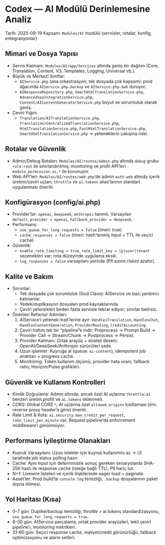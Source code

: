 # Codex — AI Modülü Derinlemesine Analiz

Tarih: 2025-09-19
Kapsam: `Modules/AI` modülü (servisler, rotalar, konfig, entegrasyonlar)

## Mimari ve Dosya Yapısı
- Servis Katmanı: `Modules/AI/app/Services` altında geniş bir dağılım (Core, Translation, Content, V3, Templates, Logging, Universal vb.).
- Büyük ve Merkezî Sınıflar:
  - `AIService.php` (ana orkestrasyon; tek dosyada çok kapsam): prod ağacında `AIService.php.backup` ve `AIService.php.bak` duruyor.
  - `AIResponseRepository.php`, `SmartHtmlTranslationService.php`, `AdvancedSeoIntegrationService.php`, `Content/AIContentGeneratorService.php` boyut ve sorumluluk olarak geniş.
- Çeviri Yığını:
  - `Translation/AITranslationService.php`, `Translation/CentralizedTranslationService.php`, `HtmlTranslationService.php`, `FastHtmlTranslationService.php`, `SmartHtmlTranslationService.php` → yeteneklerin çakışma riski.

## Rotalar ve Güvenlik
- Admin/Debug Rotaları: `Modules/AI/routes/admin.php` altında `debug` grubu `role:root` ile sınırlandırılmış; monitoring ve profil API’leri `module.permission:ai,*` ile korunuyor.
- Web API’leri: `Modules/AI/routes/web.php`’de admin `auth:web` altında içerik üretimi/çeviri uçları; `throttle` ve `ai.tokens` alias’larının standart uygulanması önerilir.

## Konfigürasyon (config/ai.php)
- Provider’lar: `openai`, `deepseek`, `anthropic` tanımlı. Varsayılan `default_provider = openai`, `fallback_provider = deepseek`.
- Performans:
  - `use_queue_for_long_requests = false` (öneri: true)
  - `cache_responses = false` (öneri: hash’lenmiş input + TTL ile seçici cache)
- Güvenlik:
  - `enable_rate_limiting = true`, `rate_limit_key = ip|user|tenant` seçenekleri var; rota düzeyinde uygulama eksik.
  - `log_responses = false` varsayılanı yerinde (PII sızıntı riskini azaltır).

## Kalite ve Bakım
- Sorunlar:
  - Tek dosyada çok sorumluluk (God Class): AIService ve bazı yardımcı katmanlar.
  - Yedek/duplikasyon dosyaları prod kaynaklarında.
  - Çeviri yetenekleri birden fazla servisle tekrar ediyor; sınırlar belirsiz.
- Önerilen Refactor Adımları:
  1) AIService’i yetenek-trait’lerine ayır: `HandlesTranslation`, `HandlesChat`, `HandlesContentGeneration`, `ProviderRouting`, `CreditAccounting`.
  2) Çeviri hattını tek bir “pipeline”e indir: Preprocess → Prompt Build → Provider Call → Stream/Chunk → Postprocess → Persist.
  3) Provider Katmanı: Ortak arayüz + strateji deseni; OpenAI/DeepSeek/Anthropic sürücüleri sade.
  4) Uzun işlemler: Kuyruğa al (queue: `ai-content`), idempotent job anahtarı + progress cache.
  5) Monitoring: Token kullanım ölçümü, provider hata oranı, fallback ratio; Horizon/Pulse grafikleri.

## Güvenlik ve Kullanım Kontrolleri
- Kimlik Doğrulama: Admin altında; ancak özel AI uçlarına `throttle:ai` benzeri üretim profili ve `ai.tokens` eklenmeli.
- CORS: Global CORS `*`; AI uçlarına özel `allowed_origins` kısıtlaması (örn. reverse proxy header’a göre) önerilir.
- Rate Limit & Kota: `ai.security.max_credit_per_request`, `rate_limit_per_minute` var; Request pipeline’da enforcement middleware’i görünmüyor.

## Performans İyileştirme Olanakları
- Kuyruk Varsayılanı: Uzun istekler için kuyruk kullanımını aç → UI tarafında job status polling hazır.
- Cache: Aynı input için deterministik sonuç gereken senaryolarda SHA-256 hash ile response cache (isteğe bağlı TTL), PII hariç tut.
- N+1: Livewire listeleri ve içerik ilişkilerinde eager load + paginate.
- Asset’ler: Prod build’te `console.log` temizliği, `.backup` dosyalarının paket dışına itilmesi.

## Yol Haritası (Kısa)
- 0–7 gün: Duplike/backup temizliği, throttle + ai.tokens standardizasyonu, `use_queue_for_long_requests = true`.
- 8–30 gün: AIService parçalama, ortak provider arayüzleri, tekil çeviri pipeline’ı, monitoring metrikleri.
- 31–60 gün: Seçici response cache, maliyet/credit görünürlüğü, fallback optimizasyonu ve alarm setleri.

